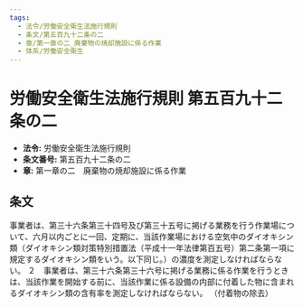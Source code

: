 ```yaml
---
tags:
  - 法令/労働安全衛生法施行規則
  - 条文/第五百九十二条の二
  - 章/第一章の二_廃棄物の焼却施設に係る作業
  - 体系/労働安全衛生
---
```

# 労働安全衛生法施行規則 第五百九十二条の二

- **法令:** 労働安全衛生法施行規則
- **条文番号:** 第五百九十二条の二
- **章:** 第一章の二　廃棄物の焼却施設に係る作業

## 条文
事業者は、第三十六条第三十四号及び第三十五号に掲げる業務を行う作業場について、六月以内ごとに一回、定期に、当該作業場における空気中のダイオキシン類（ダイオキシン類対策特別措置法（平成十一年法律第百五号）第二条第一項に規定するダイオキシン類をいう。以下同じ。）の濃度を測定しなければならない。
２　事業者は、第三十六条第三十六号に掲げる業務に係る作業を行うときは、当該作業を開始する前に、当該作業に係る設備の内部に付着した物に含まれるダイオキシン類の含有率を測定しなければならない。
（付着物の除去）

